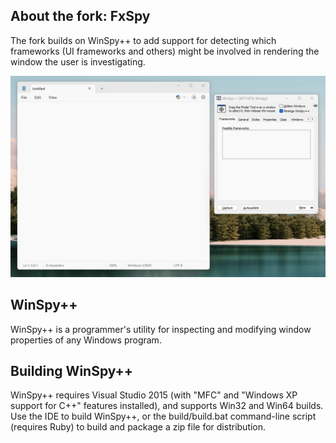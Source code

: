 About the fork: FxSpy
--------------

The fork builds on WinSpy++ to add support for detecting which frameworks (UI frameworks and others) might be involved in rendering the window the user is investigating.

![FxSpy in action](FxSpy.gif)


WinSpy++
--------

WinSpy++ is a programmer's utility for inspecting and modifying window properties of any Windows program.

Building WinSpy++
-----------------

WinSpy++ requires Visual Studio 2015 (with "MFC" and "Windows XP support for C++" features installed), and supports Win32 and Win64 builds. Use the IDE to build WinSpy++, or the build/build.bat command-line script (requires Ruby) to build and package a zip file for distribution.